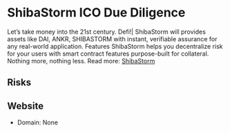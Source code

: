 # ShibaStorm ICO Due Diligence
Let’s take money into the 21st century. Defi!| ShibaStorm will provides assets like DAI, ANKR, SHIBASTORM with instant, verifiable assurance for any real-world application. Features ShibaStorm helps you decentralize risk for your users with smart contract features purpose-built for collateral. Nothing more, nothing less.
Read more: [ShibaStorm](https://metabay.network/ico/shibastorm)
## Risks
## Website
* Domain: None
